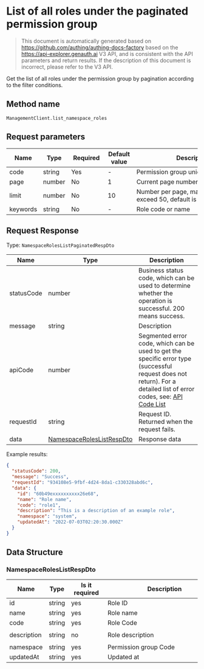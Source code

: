 # List of all roles under the paginated permission group

<!--
Warning ⚠️:
Do not modify this document directly,
https://github.com/Authing/authing-docs-factory
Use this project to generate
-->

<LastUpdated />

> This document is automatically generated based on https://github.com/authing/authing-docs-factory based on the https://api-explorer.genauth.ai V3 API, and is consistent with the API parameters and return results. If the description of this document is incorrect, please refer to the V3 API.

Get the list of all roles under the permission group by pagination according to the filter conditions.

## Method name

`ManagementClient.list_namespace_roles`

## Request parameters

| Name     | Type   | <div style="width:80px">Required</div> | <div style="width:60px">Default value</div> | <div style="width:300px">Description</div>               | <div style="width:200px">Sample value</div> |
| -------- | ------ | -------------------------------------- | ------------------------------------------- | -------------------------------------------------------- | ------------------------------------------- |
| code     | string | Yes                                    | -                                           | Permission group unique identifier                       | `my-namespace`                              |
| page     | number | No                                     | 1                                           | Current page number, starting from 1                     | `1`                                         |
| limit    | number | No                                     | 10                                          | Number per page, maximum cannot exceed 50, default is 10 | `10`                                        |
| keywords | string | No                                     | -                                           | Role code or name                                        | `test`                                      |

## Request Response

Type: `NamespaceRolesListPaginatedRespDto`

| Name       | Type                                                               | Description                                                                                                                                                                                                                                                                                                                                  |
| ---------- | ------------------------------------------------------------------ | -------------------------------------------------------------------------------------------------------------------------------------------------------------------------------------------------------------------------------------------------------------------------------------------------------------------------------------------- |
| statusCode | number                                                             | Business status code, which can be used to determine whether the operation is successful. 200 means success.                                                                                                                                                                                                                                 |
| message    | string                                                             | Description                                                                                                                                                                                                                                                                                                                                  |
| apiCode    | number                                                             | Segmented error code, which can be used to get the specific error type (successful request does not return). For a detailed list of error codes, see: [API Code List](https://api-explorer.genauth.ai/?tag=group/%E5%BC%80%E5%8F%91%E5%87%86%E5%A4%87#tag/%E5%BC%80%E5%8F%91%E5%87%86%E5%A4%87/%E9%94%99%E8%AF%AF%E5%A4%84%E7%90%86/apiCode) |
| requestId  | string                                                             | Request ID. Returned when the request fails.                                                                                                                                                                                                                                                                                                 |
| data       | <a href="#NamespaceRolesListRespDto">NamespaceRolesListRespDto</a> | Response data                                                                                                                                                                                                                                                                                                                                |

Example results:

```json
{
  "statusCode": 200,
  "message": "Success",
  "requestId": "934108e5-9fbf-4d24-8da1-c330328abd6c",
  "data": {
    "id": "60b49exxxxxxxxxx26e68",
    "name": "Role name",
    "code": "role1",
    "description": "This is a description of an example role",
    "namespace": "system",
    "updatedAt": "2022-07-03T02:20:30.000Z"
  }
}
```

## Data Structure

### <a id="NamespaceRolesListRespDto"></a> NamespaceRolesListRespDto

| Name        | Type   | <div style="width:80px">Is it required</div> | <div style="width:300px">Description</div> | <div style="width:200px">Sample value</div> |
| ----------- | ------ | -------------------------------------------- | ------------------------------------------ | ------------------------------------------- |
| id          | string | yes                                          | Role ID                                    | `60b49exxxxxxxxxx26e68`                     |
| name        | string | yes                                          | Role name                                  | `Role name`                                 |
| code        | string | yes                                          | Role Code                                  | `role1`                                     |
| description | string | no                                           | Role description                           | `This is a sample role description`         |
| namespace   | string | yes                                          | Permission group Code                      | `system`                                    |
| updatedAt   | string | yes                                          | Updated at                                 | `2022-07-03T02:20:30.000Z`                  |
